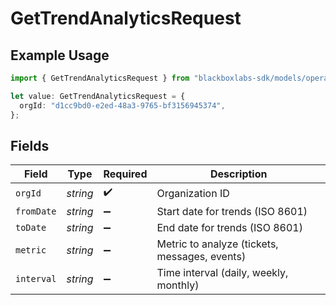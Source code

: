 # GetTrendAnalyticsRequest

## Example Usage

```typescript
import { GetTrendAnalyticsRequest } from "blackboxlabs-sdk/models/operations";

let value: GetTrendAnalyticsRequest = {
  orgId: "d1cc9bd0-e2ed-48a3-9765-bf3156945374",
};
```

## Fields

| Field                                         | Type                                          | Required                                      | Description                                   |
| --------------------------------------------- | --------------------------------------------- | --------------------------------------------- | --------------------------------------------- |
| `orgId`                                       | *string*                                      | :heavy_check_mark:                            | Organization ID                               |
| `fromDate`                                    | *string*                                      | :heavy_minus_sign:                            | Start date for trends (ISO 8601)              |
| `toDate`                                      | *string*                                      | :heavy_minus_sign:                            | End date for trends (ISO 8601)                |
| `metric`                                      | *string*                                      | :heavy_minus_sign:                            | Metric to analyze (tickets, messages, events) |
| `interval`                                    | *string*                                      | :heavy_minus_sign:                            | Time interval (daily, weekly, monthly)        |